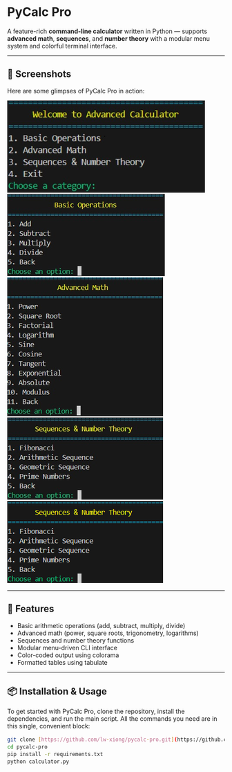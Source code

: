 # PyCalc Pro 

A feature-rich **command-line calculator** written in Python — supports **advanced math**, **sequences**, and **number theory** with a modular menu system and colorful terminal interface.

---

## 📸 Screenshots

Here are some glimpses of PyCalc Pro in action:

![Main Menu](img1.jpg) 
![Basic Operations](img2.jpg) 
![Advanced Math](img3.jpg) 
![Sequences & Number Theory](img4.jpg) 
![Color-coded Output Example](img5.jpg) 

---

## 🚀 Features

* Basic arithmetic operations (add, subtract, multiply, divide)
* Advanced math (power, square roots, trigonometry, logarithms)
* Sequences and number theory functions
* Modular menu-driven CLI interface
* Color-coded output using colorama
* Formatted tables using tabulate

---

## 📦 Installation & Usage

To get started with PyCalc Pro, clone the repository, install the dependencies, and run the main script. All the commands you need are in this single, convenient block:

```bash
git clone [https://github.com/lw-xiong/pycalc-pro.git](https://github.com/lw-xiong/pycalc-pro.git)
cd pycalc-pro
pip install -r requirements.txt
python calculator.py
